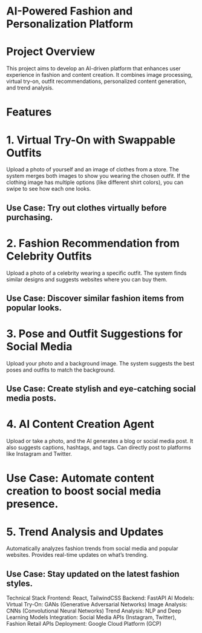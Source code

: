 # AI-Powered Fashion and Personalization Platform
# Project Overview
This project aims to develop an AI-driven platform that enhances user experience in fashion and content creation. It combines image processing, virtual try-on, outfit recommendations, personalized content generation, and trend analysis.

# Features
# 1. Virtual Try-On with Swappable Outfits
Upload a photo of yourself and an image of clothes from a store.
The system merges both images to show you wearing the chosen outfit.
If the clothing image has multiple options (like different shirt colors), you can swipe to see how each one looks.
## Use Case: Try out clothes virtually before purchasing. 
# 2. Fashion Recommendation from Celebrity Outfits
Upload a photo of a celebrity wearing a specific outfit.
The system finds similar designs and suggests websites where you can buy them.
## Use Case: Discover similar fashion items from popular looks.
# 3. Pose and Outfit Suggestions for Social Media
Upload your photo and a background image.
The system suggests the best poses and outfits to match the background.
## Use Case: Create stylish and eye-catching social media posts.
# 4. AI Content Creation Agent
Upload or take a photo, and the AI generates a blog or social media post.
It also suggests captions, hashtags, and tags.
Can directly post to platforms like Instagram and Twitter.
# Use Case: Automate content creation to boost social media presence.
# 5. Trend Analysis and Updates
Automatically analyzes fashion trends from social media and popular websites.
Provides real-time updates on what’s trending.
## Use Case: Stay updated on the latest fashion styles.
Technical Stack
Frontend: React, TailwindCSS
Backend: FastAPI
AI Models:
Virtual Try-On: GANs (Generative Adversarial Networks)
Image Analysis: CNNs (Convolutional Neural Networks)
Trend Analysis: NLP and Deep Learning Models
Integration: Social Media APIs (Instagram, Twitter), Fashion Retail APIs
Deployment: Google Cloud Platform (GCP)
